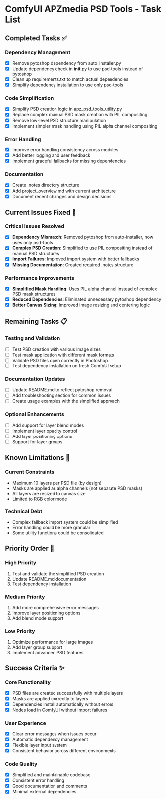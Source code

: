 # ComfyUI APZmedia PSD Tools - Task List

## Completed Tasks ✅

### Dependency Management
- [x] Remove pytoshop dependency from auto_installer.py
- [x] Update dependency check in __init__.py to use psd-tools instead of pytoshop
- [x] Clean up requirements.txt to match actual dependencies
- [x] Simplify dependency installation to use only psd-tools

### Code Simplification
- [x] Simplify PSD creation logic in apz_psd_tools_utility.py
- [x] Replace complex manual PSD mask creation with PIL compositing
- [x] Remove low-level PSD structure manipulation
- [x] Implement simpler mask handling using PIL alpha channel compositing

### Error Handling
- [x] Improve error handling consistency across modules
- [x] Add better logging and user feedback
- [x] Implement graceful fallbacks for missing dependencies

### Documentation
- [x] Create .notes directory structure
- [x] Add project_overview.md with current architecture
- [x] Document recent changes and design decisions

## Current Issues Fixed 🔧

### Critical Issues Resolved
- [x] **Dependency Mismatch**: Removed pytoshop from auto-installer, now uses only psd-tools
- [x] **Complex PSD Creation**: Simplified to use PIL compositing instead of manual PSD structures
- [x] **Import Failures**: Improved import system with better fallbacks
- [x] **Missing Documentation**: Created required .notes structure

### Performance Improvements
- [x] **Simplified Mask Handling**: Uses PIL alpha channel instead of complex PSD mask structures
- [x] **Reduced Dependencies**: Eliminated unnecessary pytoshop dependency
- [x] **Better Canvas Sizing**: Improved image resizing and centering logic

## Remaining Tasks 📋

### Testing and Validation
- [ ] Test PSD creation with various image sizes
- [ ] Test mask application with different mask formats
- [ ] Validate PSD files open correctly in Photoshop
- [ ] Test dependency installation on fresh ComfyUI setup

### Documentation Updates
- [ ] Update README.md to reflect pytoshop removal
- [ ] Add troubleshooting section for common issues
- [ ] Create usage examples with the simplified approach

### Optional Enhancements
- [ ] Add support for layer blend modes
- [ ] Implement layer opacity control
- [ ] Add layer positioning options
- [ ] Support for layer groups

## Known Limitations 📝

### Current Constraints
- Maximum 10 layers per PSD file (by design)
- Masks are applied as alpha channels (not separate PSD masks)
- All layers are resized to canvas size
- Limited to RGB color mode

### Technical Debt
- Complex fallback import system could be simplified
- Error handling could be more granular
- Some utility functions could be consolidated

## Priority Order 🎯

### High Priority
1. Test and validate the simplified PSD creation
2. Update README.md documentation
3. Test dependency installation

### Medium Priority
1. Add more comprehensive error messages
2. Improve layer positioning options
3. Add blend mode support

### Low Priority
1. Optimize performance for large images
2. Add layer group support
3. Implement advanced PSD features

## Success Criteria ✨

### Core Functionality
- [x] PSD files are created successfully with multiple layers
- [x] Masks are applied correctly to layers
- [x] Dependencies install automatically without errors
- [x] Nodes load in ComfyUI without import failures

### User Experience
- [x] Clear error messages when issues occur
- [x] Automatic dependency management
- [x] Flexible layer input system
- [x] Consistent behavior across different environments

### Code Quality
- [x] Simplified and maintainable codebase
- [x] Consistent error handling
- [x] Good documentation and comments
- [x] Minimal external dependencies
